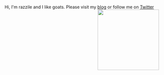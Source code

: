 Hi, I'm razzile and I like goats.
Please visit my [blog](https://satorify.org/blog) or follow me on [Twitter](https://twitter.com/Razzilient)
<img align="right" src="https://satorify.org/goatOfTheDay" height=200px></img>
